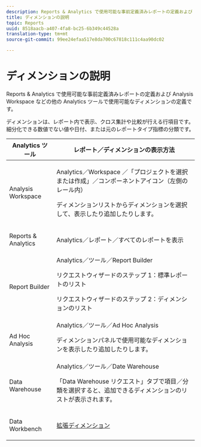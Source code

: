```yaml
---
description: Reports & Analytics で使用可能な事前定義済みレポートの定義および Analysis Workspace などの他の Analytics ツールで使用可能なディメンションの定義です。
title: ディメンションの説明
topic: Reports
uuid: 8518aacb-a407-4fa8-bc25-6b349c44528a
translation-type: tm+mt
source-git-commit: 99ee24efaa517e8da700c67818c111c4aa90dc02

---
```



# ディメンションの説明

Reports &amp; Analytics で使用可能な事前定義済みレポートの定義および Analysis Workspace などの他の Analytics ツールで使用可能なディメンションの定義です。

ディメンションは、レポート内で表示、クロス集計や比較が行える行項目です。細分化できる数値でない値や日付、または元のレポートタイプ指標の分類です。

<table id="table_5F240226DE7C40D3B613178F5A829011"> 
 <thead> 
  <tr> 
   <th colname="col1" class="entry"> Analytics ツール </th> 
   <th colname="col2" class="entry"> レポート／ディメンションの表示方法 </th> 
  </tr>
 </thead>
 <tbody> 
  <tr> 
   <td colname="col1"> <p>Analysis Workspace </p> </td> 
   <td colname="col2"> <p><span class="ignoretag"> <span class="uicontrol">Analytics</span>／<span class="uicontrol">Workspace</span> ／<span class="uicontrol">「プロジェクトを選択または作成」</span>／<span class="uicontrol">コンポーネントアイコン（左側のレール内）</span></span> </p> <p>ディメンションリストからディメンションを選択して、表示したり追加したりします。 </p> </td> 
  </tr> 
  <tr> 
   <td colname="col1"> <p>Reports &amp; Analytics </p> </td> 
   <td colname="col2"> <p><span class="uicontrol"> Analytics</span>／<span class="uicontrol">レポート</span>／<span class="uicontrol">すべてのレポートを表示</span> </p> </td> 
  </tr> 
  <tr> 
   <td colname="col1"> <p>Report Builder </p> </td> 
   <td colname="col2"><span class="ignoretag"> <span class="uicontrol"> Analytics</span>／<span class="uicontrol">ツール</span>／<span class="uicontrol">Report Builder</span> </span> <p>リクエストウィザードのステップ 1：標準レポートのリスト </p> <p>リクエストウィザードのステップ 2：ディメンションのリスト </p> </td> 
  </tr> 
  <tr> 
   <td colname="col1"> <p>Ad Hoc Analysis </p> </td> 
   <td colname="col2"><span class="ignoretag"> <span class="uicontrol"> Analytics</span>／<span class="uicontrol">ツール</span>／<span class="uicontrol">Ad Hoc Analysis</span> </span> <p>ディメンションパネルで使用可能なディメンションを表示したり追加したりします。 </p> </td> 
  </tr> 
  <tr> 
   <td colname="col1"> <p>Data Warehouse </p> </td> 
   <td colname="col2"><span class="ignoretag"> <span class="uicontrol"> Analytics</span>／<span class="uicontrol">ツール</span>／<span class="uicontrol">Date Warehouse</span> </span> <p>「<span class="uicontrol">Data Warehouse リクエスト</span>」タブで<span class="uicontrol">項目</span>／<span class="uicontrol">分類</span>を選択すると、追加できるディメンションのリストが表示されます。 </p> </td> 
  </tr> 
  <tr> 
   <td colname="col1"> <p>Data Workbench </p> </td> 
   <td colname="col2"><a href="https://marketing.adobe.com/resources/help/ja_JP/insight/dataset/c_ex_dim.html"  >拡張ディメンション</a> </td> 
  </tr> 
 </tbody> 
</table>


